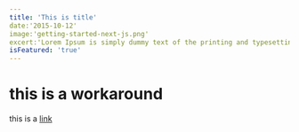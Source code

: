 ```yaml
---  
title: 'This is title'
date:'2015-10-12'
image:'getting-started-next-js.png'
excert:'Lorem Ipsum is simply dummy text of the printing and typesetting industry.'
isFeatured: 'true'
---
```


# this is a workaround

this is a [link](https://github.com/)
